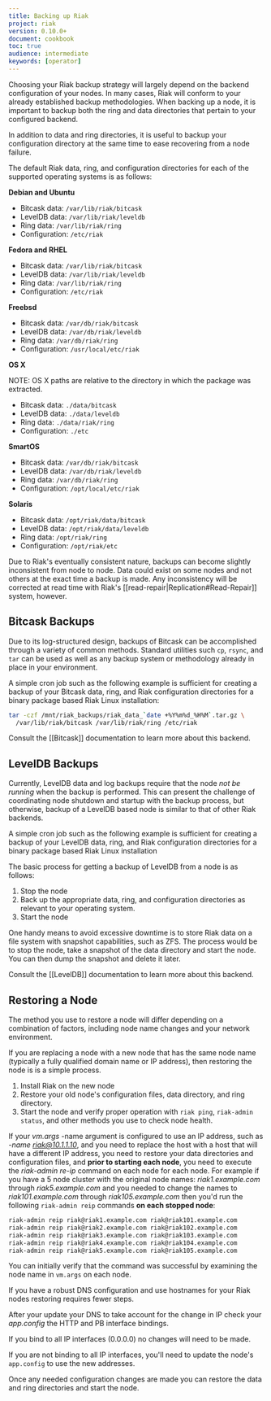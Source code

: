 ```yaml
---
title: Backing up Riak
project: riak
version: 0.10.0+
document: cookbook
toc: true
audience: intermediate
keywords: [operator]
---
```


Choosing your Riak backup strategy will largely depend on the backend
configuration of your nodes. In many cases, Riak will conform to your
already established backup methodologies. When backing up a node, it is
important to backup both the ring and data directories that pertain
to your configured backend.

In addition to data and ring directories, it is useful to backup your
configuration directory at the same time to ease recovering from a
node failure.

The default Riak data, ring, and configuration directories for each of
the supported operating systems is as follows:

**Debian and Ubuntu**

* Bitcask data: `/var/lib/riak/bitcask`
* LevelDB data: `/var/lib/riak/leveldb`
* Ring data: `/var/lib/riak/ring`
* Configuration: `/etc/riak`

**Fedora and RHEL**

* Bitcask data: `/var/lib/riak/bitcask`
* LevelDB data: `/var/lib/riak/leveldb`
* Ring data: `/var/lib/riak/ring`
* Configuration: `/etc/riak`

**Freebsd**

* Bitcask data: `/var/db/riak/bitcask`
* LevelDB data: `/var/db/riak/leveldb`
* Ring data: `/var/db/riak/ring`
* Configuration: `/usr/local/etc/riak`

**OS X**

NOTE: OS X paths are relative to the directory in which the
package was extracted.

* Bitcask data: `./data/bitcask`
* LevelDB data: `./data/leveldb`
* Ring data: `./data/riak/ring`
* Configuration: `./etc`

**SmartOS**

* Bitcask data: `/var/db/riak/bitcask`
* LevelDB data: `/var/db/riak/leveldb`
* Ring data: `/var/db/riak/ring`
* Configuration: `/opt/local/etc/riak`

**Solaris**

* Bitcask data: `/opt/riak/data/bitcask`
* LevelDB data: `/opt/riak/data/leveldb`
* Ring data: `/opt/riak/ring`
* Configuration: `/opt/riak/etc`

<div class="info">
Due to Riak's eventually consistent nature, backups can become slightly
inconsistent from node to node. Data could exist on some nodes and not
others at the exact time a backup is made. Any inconsistency will be
corrected at read time with Riak's [[read-repair|Replication#Read-Repair]] system, however.
</div>

## Bitcask Backups
Due to its log-structured design, backups of Bitcask can be accomplished
through a variety of common methods. Standard utilities such `cp`, `rsync`,
and `tar` can be used as well as any backup system or methodology already
in place in your environment.

A simple cron job such as the following example is sufficient for creating
a backup of your Bitcask data, ring, and Riak configuration directories
for a binary package based Riak Linux installation:

```bash
tar -czf /mnt/riak_backups/riak_data_`date +%Y%m%d_%H%M`.tar.gz \
  /var/lib/riak/bitcask /var/lib/riak/ring /etc/riak
```

Consult the [[Bitcask]] documentation to learn more about this backend.

## LevelDB Backups
Currently, LevelDB data and log backups require that the node
*not be running* when the backup is performed. This can present the challenge
of coordinating node shutdown and startup with the backup process, but
otherwise, backup of a LevelDB based node is similar to that of other
Riak backends.

A simple cron job such as the following example is sufficient for creating
a backup of your LevelDB data, ring, and Riak configuration directories
for a binary package based Riak Linux installation

The basic process for getting a backup of LevelDB from a node is as follows:

1. Stop the node
2. Back up the appropriate data, ring, and configuration directories as
   relevant to your operating system.
3. Start the node

<div class="info">One handy means to avoid excessive downtime is to store Riak data on a file system with snapshot capabilities, such as ZFS. The process would be to stop the node, take a snapshot of the data directory and start the node. You can then dump the snapshot and delete it later.</div>

Consult the [[LevelDB]] documentation to learn more about this backend.

## Restoring a Node
The method you use to restore a node will differ depending on a combination
of factors, including node name changes and your network environment.

If you are replacing a node with a new node that has the same node name (typically a fully qualified domain name or IP address), then restoring
the node is is a simple process.

1. Install Riak on the new node
2. Restore your old node's configuration files, data directory, and ring
   directory.
3. Start the node and verify proper operation with `riak ping`,
   `riak-admin status`, and other methods you use to check node health.

If your *vm.args* -name argument is configured to use an IP address, such as
*-name riak@10.1.1.10*, and you need to replace the host with a host that
will have a different IP address, you need to restore your data directories
and configuration files, and **prior to starting each node**,
you need to execute the *riak-admin re-ip* command on each node for each
node. For example if you have a 5 node cluster with the original node names:
*riak1.example.com* through *riak5.example.com* and you needed to change the
names to *riak101.example.com* through *riak105.example.com* then you'd run
the following `riak-admin reip` commands **on each stopped node**:

```bash
riak-admin reip riak@riak1.example.com riak@riak101.example.com
riak-admin reip riak@riak2.example.com riak@riak102.example.com
riak-admin reip riak@riak3.example.com riak@riak103.example.com
riak-admin reip riak@riak4.example.com riak@riak104.example.com
riak-admin reip riak@riak5.example.com riak@riak105.example.com
```

You can initially verify that the command was successful by examining the
node name in `vm.args` on each node.

If you have a robust DNS configuration and use hostnames for your Riak nodes
restoring requires fewer steps.

After your update your DNS to take account for the change in IP check your *app.config* the HTTP and PB interface bindings.

If you bind to all IP interfaces (0.0.0.0) no changes will need to be made.

If you are not binding to all IP interfaces, you'll need to update the node's
`app.config` to use the new addresses.

Once any needed configuration changes are made you can restore the data and
ring directories and start the node.
